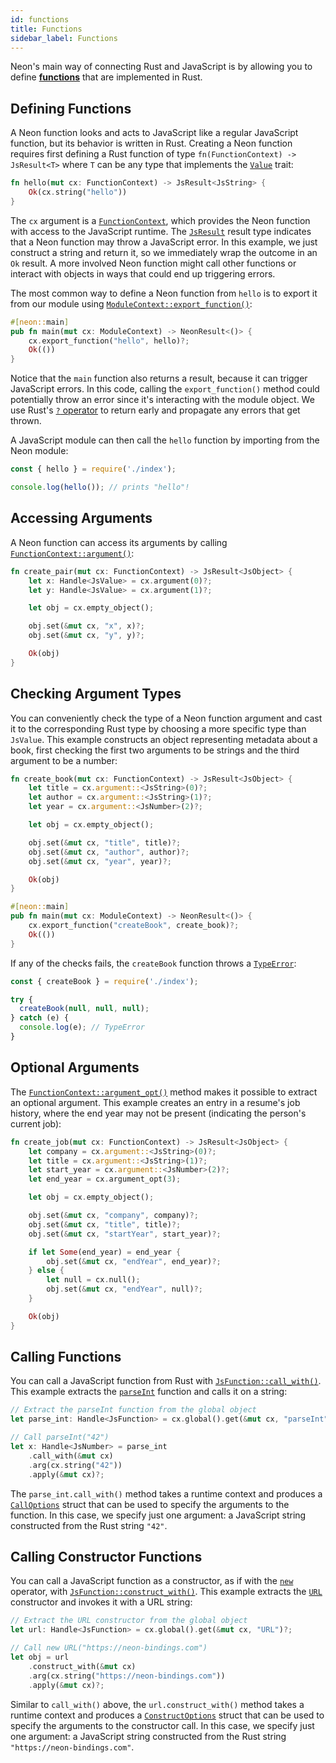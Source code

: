 ```yaml
---
id: functions
title: Functions
sidebar_label: Functions
---
```


Neon's main way of connecting Rust and JavaScript is by allowing you to define **[functions](https://developer.mozilla.org/en-US/docs/Web/JavaScript/Guide/Functions)** that are implemented in Rust.

## Defining Functions

A Neon function looks and acts to JavaScript like a regular JavaScript function, but its behavior is written in Rust. Creating a Neon function requires first defining a Rust function of type `fn(FunctionContext) -> JsResult<T>` where `T` can be any type that implements the [`Value`](https://docs.rs/neon/latest/neon/types/trait.Value.html) trait:

```rust
fn hello(mut cx: FunctionContext) -> JsResult<JsString> {
    Ok(cx.string("hello"))
}
```

The `cx` argument is a [`FunctionContext`](https://docs.rs/neon/latest/neon/context/type.FunctionContext.html), which provides the Neon function with access to the JavaScript runtime. The [`JsResult`](https://docs.rs/neon/latest/neon/result/type.JsResult.html) result type indicates that a Neon function may throw a JavaScript error. In this example, we just construct a string and return it, so we immediately wrap the outcome in an `Ok` result. A more involved Neon function might call other functions or interact with objects in ways that could end up triggering errors.

The most common way to define a Neon function from `hello` is to export it from our module using [`ModuleContext::export_function()`](https://docs.rs/neon/latest/neon/context/struct.ModuleContext.html#method.export_function):

```rust
#[neon::main]
pub fn main(mut cx: ModuleContext) -> NeonResult<()> {
    cx.export_function("hello", hello)?;
    Ok(())
}
```

Notice that the `main` function also returns a result, because it can trigger JavaScript errors. In this code, calling the `export_function()` method could potentially throw an error since it's interacting with the module object. We use Rust's [`?` operator](https://doc.rust-lang.org/reference/expressions/operator-expr.html#the-question-mark-operator) to return early and propagate any errors that get thrown.

A JavaScript module can then call the `hello` function by importing from the Neon module:

```javascript
const { hello } = require('./index');

console.log(hello()); // prints "hello"!
```

## Accessing Arguments

A Neon function can access its arguments by calling [`FunctionContext::argument()`](https://docs.rs/neon/latest/neon/context/struct.CallContext.html#method.argument):

```rust
fn create_pair(mut cx: FunctionContext) -> JsResult<JsObject> {
    let x: Handle<JsValue> = cx.argument(0)?;
    let y: Handle<JsValue> = cx.argument(1)?;

    let obj = cx.empty_object();

    obj.set(&mut cx, "x", x)?;
    obj.set(&mut cx, "y", y)?;

    Ok(obj)
}
```

## Checking Argument Types

You can conveniently check the type of a Neon function argument and cast it to the corresponding Rust type by choosing a more specific type than `JsValue`. This example constructs an object representing metadata about a book, first checking the first two arguments to be strings and the third argument to be a number:

```rust
fn create_book(mut cx: FunctionContext) -> JsResult<JsObject> {
    let title = cx.argument::<JsString>(0)?;
    let author = cx.argument::<JsString>(1)?;
    let year = cx.argument::<JsNumber>(2)?;

    let obj = cx.empty_object();

    obj.set(&mut cx, "title", title)?;
    obj.set(&mut cx, "author", author)?;
    obj.set(&mut cx, "year", year)?;

    Ok(obj)
}

#[neon::main]
pub fn main(mut cx: ModuleContext) -> NeonResult<()> {
    cx.export_function("createBook", create_book)?;
    Ok(())
}
```

If any of the checks fails, the `createBook` function throws a [`TypeError`](https://developer.mozilla.org/en-US/docs/Web/JavaScript/Reference/Global_Objects/TypeError):

```javascript
const { createBook } = require('./index');

try {
  createBook(null, null, null);
} catch (e) {
  console.log(e); // TypeError
}
```

## Optional Arguments

The [`FunctionContext::argument_opt()`](https://docs.rs/neon/latest/neon/context/struct.CallContext.html#method.argument_opt) method makes it possible to extract an optional argument. This example creates an entry in a resume's job history, where the end year may not be present (indicating the person's current job):

```rust
fn create_job(mut cx: FunctionContext) -> JsResult<JsObject> {
    let company = cx.argument::<JsString>(0)?;
    let title = cx.argument::<JsString>(1)?;
    let start_year = cx.argument::<JsNumber>(2)?;
    let end_year = cx.argument_opt(3);

    let obj = cx.empty_object();

    obj.set(&mut cx, "company", company)?;
    obj.set(&mut cx, "title", title)?;
    obj.set(&mut cx, "startYear", start_year)?;

    if let Some(end_year) = end_year {
        obj.set(&mut cx, "endYear", end_year)?;
    } else {
        let null = cx.null();
        obj.set(&mut cx, "endYear", null)?;
    }

    Ok(obj)
}
```

## Calling Functions

You can call a JavaScript function from Rust with [`JsFunction::call_with()`](https://docs.rs/neon/latest/neon/types/struct.JsFunction.html#method.call_with). This example extracts the [`parseInt`](https://developer.mozilla.org/en-US/docs/Web/JavaScript/Reference/Global_Objects/parseInt) function and calls it on a string:

```rust
// Extract the parseInt function from the global object
let parse_int: Handle<JsFunction> = cx.global().get(&mut cx, "parseInt")?;

// Call parseInt("42")
let x: Handle<JsNumber> = parse_int
    .call_with(&mut cx)
    .arg(cx.string("42"))
    .apply(&mut cx)?;
```

The `parse_int.call_with()` method takes a runtime context and produces a [`CallOptions`](https://docs.rs/neon/latest/neon/types/function/struct.CallOptions.html) struct that can be used to specify the arguments to the function. In this case, we specify just one argument: a JavaScript string constructed from the Rust string `"42"`.

## Calling Constructor Functions

You can call a JavaScript function as a constructor, as if with the [`new`](https://developer.mozilla.org/en-US/docs/Web/JavaScript/Reference/Operators/new) operator, with [`JsFunction::construct_with()`](https://docs.rs/neon/latest/neon/types/struct.JsFunction.html#method.construct_with). This example extracts the [`URL`](https://developer.mozilla.org/en-US/docs/Web/API/URL) constructor and invokes it with a URL string:

```rust
// Extract the URL constructor from the global object
let url: Handle<JsFunction> = cx.global().get(&mut cx, "URL")?;

// Call new URL("https://neon-bindings.com")
let obj = url
    .construct_with(&mut cx)
    .arg(cx.string("https://neon-bindings.com"))
    .apply(&mut cx)?;
```

Similar to `call_with()` above, the `url.construct_with()` method takes a runtime context and produces a [`ConstructOptions`](https://docs.rs/neon/latest/neon/types/function/struct.ConstructOptions.html) struct that can be used to specify the arguments to the constructor call. In this case, we specify just one argument: a JavaScript string constructed from the Rust string `"https://neon-bindings.com"`.
